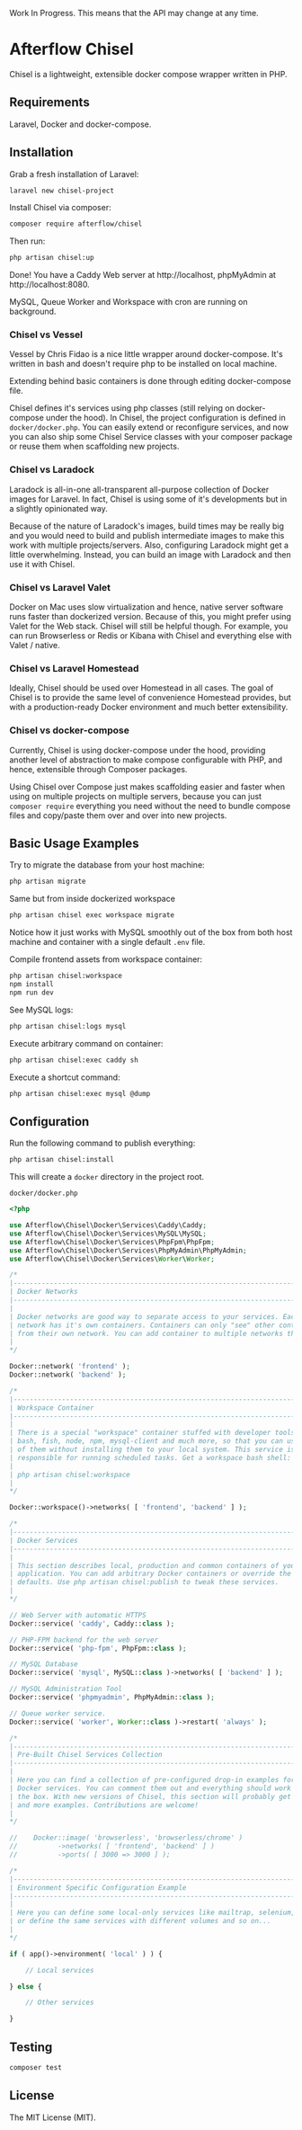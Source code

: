 Work In Progress. This means that the API may change at any time.

# Afterflow Chisel

Chisel is a lightweight, extensible docker compose wrapper written in PHP.

## Requirements

Laravel, Docker and docker-compose.

## Installation

Grab a fresh installation of Laravel:

```bash
laravel new chisel-project
```

Install Chisel via composer:

```bash
composer require afterflow/chisel
```

Then run:
```bash
php artisan chisel:up
```

Done! You have a Caddy Web server at http://localhost, phpMyAdmin at http://localhost:8080.

MySQL, Queue Worker and Workspace with cron are running on background.


### Chisel vs Vessel

Vessel by Chris Fidao is a nice little wrapper around docker-compose. It's written in bash and doesn't require php to be installed on local machine.

Extending behind basic containers is done through editing docker-compose file.

Chisel defines it's services using php classes (still relying on docker-compose under the hood).
In Chisel, the project configuration is defined in `docker/docker.php`. 
You can easily extend or reconfigure services, and now you can also ship some Chisel Service classes with your composer package or reuse them when scaffolding new projects.

### Chisel vs Laradock

Laradock is all-in-one all-transparent all-purpose collection of Docker images for Laravel. In fact, Chisel is using some of it's developments but in a slightly opinionated way.

Because of the nature of Laradock's images, build times may be really big and you would need to build and publish intermediate images to make this work with multiple projects/servers.
Also, configuring Laradock might get a little overwhelming. Instead, you can build an image with Laradock and then use it with Chisel.

### Chisel vs Laravel Valet

Docker on Mac uses slow virtualization and hence, native server software runs faster than dockerized version. Because of this, you might prefer using Valet for the Web stack. Chisel will still be helpful though. For example, you can run Browserless or Redis or Kibana with Chisel and everything else with Valet / native.

### Chisel vs Laravel Homestead

Ideally, Chisel should be used over Homestead in all cases. The goal of Chisel is to provide the same level of convenience Homestead provides, but with a production-ready Docker environment and much better extensibility.

### Chisel vs docker-compose

Currently, Chisel is using docker-compose under the hood, providing another level of abstraction to make compose configurable with PHP, and hence, extensible through Composer packages.

Using Chisel over Compose just makes scaffolding easier and faster when using on multiple projects on multiple servers, because you can just `composer require` everything you need without the need to bundle compose files and copy/paste them over and over into new projects.

## Basic Usage Examples

Try to migrate the database from your host machine:

```bash
php artisan migrate
```

Same but from inside dockerized workspace

```bash
php artisan chisel exec workspace migrate
```

Notice how it just works with MySQL smoothly out of the box from both host machine and container with a single default `.env` file.

Compile frontend assets from workspace container:
```bash
php artisan chisel:workspace
npm install
npm run dev
```

See MySQL logs:
```bash
php artisan chisel:logs mysql
```

Execute arbitrary command on container:
```bash
php artisan chisel:exec caddy sh
```

Execute a shortcut command:
```bash
php artisan chisel:exec mysql @dump
```

## Configuration

Run the following command to publish everything:
```bash
php artisan chisel:install
```
This will create a `docker` directory in the project root.

`docker/docker.php`
```php
<?php

use Afterflow\Chisel\Docker\Services\Caddy\Caddy;
use Afterflow\Chisel\Docker\Services\MySQL\MySQL;
use Afterflow\Chisel\Docker\Services\PhpFpm\PhpFpm;
use Afterflow\Chisel\Docker\Services\PhpMyAdmin\PhpMyAdmin;
use Afterflow\Chisel\Docker\Services\Worker\Worker;

/*
|----------------------------------------------------------------------------
| Docker Networks
|----------------------------------------------------------------------------
|
| Docker networks are good way to separate access to your services. Each
| network has it's own containers. Containers can only "see" other containers
| from their own network. You can add container to multiple networks though.
|
*/

Docker::network( 'frontend' );
Docker::network( 'backend' );

/*
|----------------------------------------------------------------------------
| Workspace Container
|----------------------------------------------------------------------------
|
| There is a special "workspace" container stuffed with developer tools like
| bash, fish, node, npm, mysql-client and much more, so that you can use all
| of them without installing them to your local system. This service is also
| responsible for running scheduled tasks. Get a workspace bash shell:
|
| php artisan chisel:workspace
|
*/

Docker::workspace()->networks( [ 'frontend', 'backend' ] );

/*
|----------------------------------------------------------------------------
| Docker Services
|----------------------------------------------------------------------------
|
| This section describes local, production and common containers of your
| application. You can add arbitrary Docker containers or override the
| defaults. Use php artisan chisel:publish to tweak these services.
|
*/

// Web Server with automatic HTTPS
Docker::service( 'caddy', Caddy::class );

// PHP-FPM backend for the web server
Docker::service( 'php-fpm', PhpFpm::class );

// MySQL Database
Docker::service( 'mysql', MySQL::class )->networks( [ 'backend' ] );

// MySQL Administration Tool
Docker::service( 'phpmyadmin', PhpMyAdmin::class );

// Queue worker service.
Docker::service( 'worker', Worker::class )->restart( 'always' );

/*
|----------------------------------------------------------------------------
| Pre-Built Chisel Services Collection
|----------------------------------------------------------------------------
|
| Here you can find a collection of pre-configured drop-in examples for more
| Docker services. You can comment them out and everything should work out of
| the box. With new versions of Chisel, this section will probably get more
| and more examples. Contributions are welcome!
|
*/

//    Docker::image( 'browserless', 'browserless/chrome' )
//          ->networks( [ 'frontend', 'backend' ] )
//          ->ports( [ 3000 => 3000 ] );

/*
|----------------------------------------------------------------------------
| Environment Specific Configuration Example
|----------------------------------------------------------------------------
|
| Here you can define some local-only services like mailtrap, selenium, etc.
| or define the same services with different volumes and so on...
|
*/

if ( app()->environment( 'local' ) ) {

    // Local services

} else {

    // Other services

}
```

## Testing

```bash
composer test
```

## License

The MIT License (MIT).
